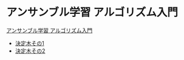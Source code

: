 # アンサンブル学習 アルゴリズム入門
[アンサンブル学習 アルゴリズム入門](https://www.amazon.co.jp/%E4%BD%9C%E3%81%A3%E3%81%A6%E3%82%8F%E3%81%8B%E3%82%8B-%E3%82%A2%E3%83%B3%E3%82%B5%E3%83%B3%E3%83%96%E3%83%AB%E5%AD%A6%E7%BF%92%E3%82%A2%E3%83%AB%E3%82%B4%E3%83%AA%E3%82%BA%E3%83%A0%E5%85%A5%E9%96%80-%E5%9D%82%E6%9C%AC%E4%BF%8A%E4%B9%8B-ebook/dp/B07SC6HJMY/ref=tmm_kin_swatch_0?_encoding=UTF8&qid=&sr=)

- [決定木その1](http://rikeiin.hatenablog.com/entry/2019/09/23/184907)
- [決定木その2](http://rikeiin.hatenablog.com/entry/2019/10/18/134301)
